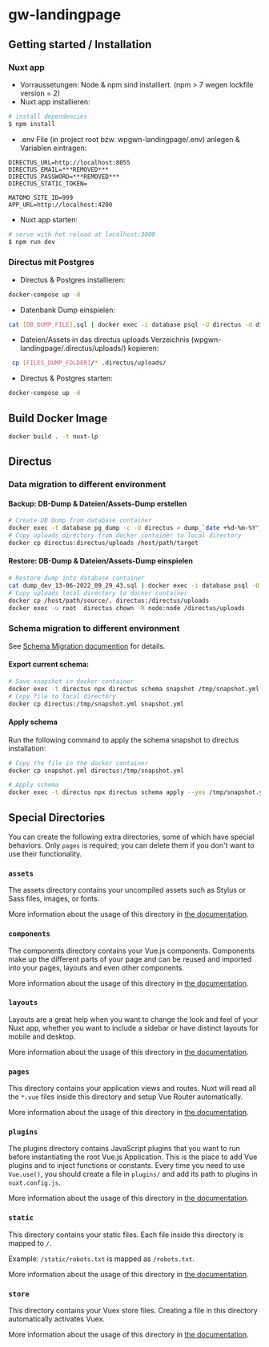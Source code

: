 # gw-landingpage

## Getting started / Installation

### Nuxt app

- Vorraussetungen: Node & npm sind installiert. (npm > 7 wegen lockfile version = 2)
- Nuxt app installieren:

```bash
# install dependencies
$ npm install
```

- .env File (in project root bzw. wpgwn-landingpage/.env) anlegen & Variablen eintragen:

```
DIRECTUS_URL=http://localhost:8055
DIRECTUS_EMAIL=***REMOVED***
DIRECTUS_PASSWORD=***REMOVED***
DIRECTUS_STATIC_TOKEN=

MATOMO_SITE_ID=999
APP_URL=http://localhost:4200
```

- Nuxt app starten:

```bash
# serve with hot reload at localhost:3000
$ npm run dev
```

### Directus mit Postgres

- Directus & Postgres installieren:

```bash
docker-compose up -d
```

- Datenbank Dump einspielen:

```bash
cat [DB_DUMP_FILE].sql | docker exec -i database psql -U directus -d directus
```

- Dateien/Assets in das directus uploads Verzeichnis (wpgwn-landingpage/.directus/uploads/) kopieren:

```bash
 cp [FILES_DUMP_FOLDER]/* .directus/uploads/
```

- Directus & Postgres starten:

```bash
docker-compose up -d
```

## Build Docker Image

```bash
docker build . -t nuxt-lp
```

## Directus

### Data migration to different environment

#### Backup: DB-Dump & Dateien/Assets-Dump erstellen

```bash
# Create DB Dump from database container
docker exec -t database pg_dump -c -U directus > dump_`date +%d-%m-%Y"_"%H_%M_%S`.sql
# Copy uploads directory from docker container to local directory
docker cp directus:directus/uploads /host/path/target
```

#### Restore: DB-Dump & Dateien/Assets-Dump einspielen

```bash
# Restore dump into database container
cat dump_dev_13-06-2022_09_29_43.sql | docker exec -i database psql -U directus -d directus
# Copy uploads local directory to docker container
docker cp /host/path/source/. directus:/directus/uploads
docker exec -u root  directus chown -R node:node /directus/uploads
```

### Schema migration to different environment

See [Schema Migration documention](https://docs.directus.io/reference/cli/#migrate-schema-to-a-different-environment) for details.

#### Export current schema:

```bash
# Save snapshot in docker container
docker exec -t directus npx directus schema snapshot /tmp/snapshot.yml
# Copy file to local directory
docker cp directus:/tmp/snapshot.yml snapshot.yml
```

#### Apply schema

Run the following command to apply the schema snapshot to directus installation:

```bash
# Copy the file in the docker container
docker cp snapshot.yml directus:/tmp/snapshot.yml

# Apply schema
docker exec -t directus npx directus schema apply --yes /tmp/snapshot.yml
```

## Special Directories

You can create the following extra directories, some of which have special behaviors. Only `pages` is required; you can delete them if you don't want to use their functionality.

### `assets`

The assets directory contains your uncompiled assets such as Stylus or Sass files, images, or fonts.

More information about the usage of this directory in [the documentation](https://nuxtjs.org/docs/2.x/directory-structure/assets).

### `components`

The components directory contains your Vue.js components. Components make up the different parts of your page and can be reused and imported into your pages, layouts and even other components.

More information about the usage of this directory in [the documentation](https://nuxtjs.org/docs/2.x/directory-structure/components).

### `layouts`

Layouts are a great help when you want to change the look and feel of your Nuxt app, whether you want to include a sidebar or have distinct layouts for mobile and desktop.

More information about the usage of this directory in [the documentation](https://nuxtjs.org/docs/2.x/directory-structure/layouts).

### `pages`

This directory contains your application views and routes. Nuxt will read all the `*.vue` files inside this directory and setup Vue Router automatically.

More information about the usage of this directory in [the documentation](https://nuxtjs.org/docs/2.x/get-started/routing).

### `plugins`

The plugins directory contains JavaScript plugins that you want to run before instantiating the root Vue.js Application. This is the place to add Vue plugins and to inject functions or constants. Every time you need to use `Vue.use()`, you should create a file in `plugins/` and add its path to plugins in `nuxt.config.js`.

More information about the usage of this directory in [the documentation](https://nuxtjs.org/docs/2.x/directory-structure/plugins).

### `static`

This directory contains your static files. Each file inside this directory is mapped to `/`.

Example: `/static/robots.txt` is mapped as `/robots.txt`.

More information about the usage of this directory in [the documentation](https://nuxtjs.org/docs/2.x/directory-structure/static).

### `store`

This directory contains your Vuex store files. Creating a file in this directory automatically activates Vuex.

More information about the usage of this directory in [the documentation](https://nuxtjs.org/docs/2.x/directory-structure/store).

